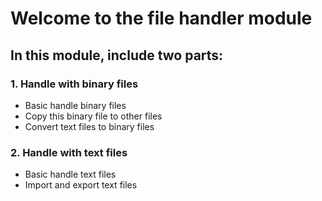 # Welcome to the file handler module

## In this module, include two parts:


### 1. Handle with binary files
- Basic handle binary files
- Copy this binary file to other files
- Convert text files to binary files

### 2. Handle with text files
- Basic handle text files
- Import and export text files